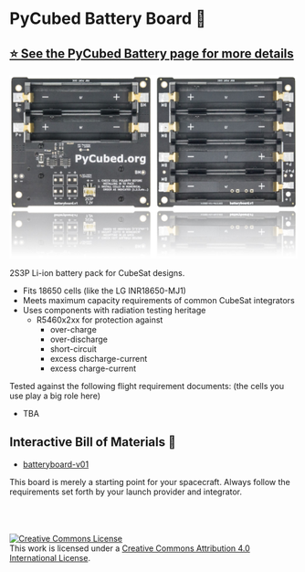 # PyCubed Battery Board 🔋

## [⭐ See the PyCubed Battery page for more details](https://www.notion.so/maholli/PyCubed-4cbfac7e9b684852a2ab2193bd485c4d)

<p align="middle">
  <img width="700" src="https://github.com/pycubed/documentation/blob/master/images/PyCubed_batteryboard-v01.jpg">
</p>

2S3P Li-ion battery pack for CubeSat designs.
   - Fits 18650 cells (like the LG INR18650-MJ1)
   - Meets maximum capacity requirements of common CubeSat integrators
   - Uses components with radiation testing heritage
      - R5460x2xx for protection against
         - over-charge 
         - over-discharge
         - short-circuit
         - excess discharge-current
         - excess charge-current

Tested against the following flight requirement documents:
(the cells you use play a big role here)
   - TBA

## Interactive Bill of Materials 🛒
- [batteryboard-v01](https://pycubed.github.io/hardware/batteryboard-v01)

This board is merely a starting point for your spacecraft. Always follow the requirements set forth by your launch provider and integrator.

<br>
<br>
<br>
<a rel="license" href="http://creativecommons.org/licenses/by/4.0/"><img alt="Creative Commons License" style="border-width:0" src="https://i.creativecommons.org/l/by/4.0/88x31.png" /></a><br />This work is licensed under a <a rel="license" href="http://creativecommons.org/licenses/by/4.0/">Creative Commons Attribution 4.0 International License</a>.
